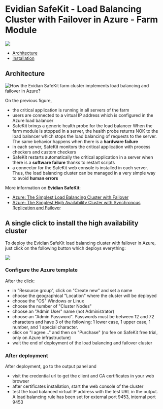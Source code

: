 # Evidian SafeKit - Load Balancing Cluster with Failover in Azure - Farm Module

[![](https://camo.githubusercontent.com/9285dd3998997a0835869065bb15e5d500475034/687474703a2f2f617a7572656465706c6f792e6e65742f6465706c6f79627574746f6e2e706e67)](https://portal.azure.com/#create/Microsoft.Template/uri/https%3A%2F%2Fraw.githubusercontent.com%2Fd6p%2Fazure-quickstart-templates%2Fsafekit-cluster-farm%2Fsafekit-cluster-farm%2Fazuredeploy.json) 

*   [Architecture](#archi)
*   [Installation](#install)

## <a name="archi"></a>Architecture

![How the Evidian SafeKit farm cluster implements load balancing and failover in Azure?](https://www.evidian.com/safekit/images/azure-farm-cluster-load-balancing-cluster.png)

On the previous figure,

*   the critical application is running in all servers of the farm
*   users are connected to a virtual IP address which is configured in the Azure load balancer
*   SafeKit brings a generic health probe for the load balancer When the farm module is stopped in a server, the health probe returns NOK to the load balancer which stops the load balancing of requests to the server. The same behavior happens when there is a **hardware failure**
*   in each server, SafeKit monitors the critical application with process checkers and custom checkers
*   SafeKit restarts automatically the critical application in a server when there is a **software failure** thanks to restart scripts
*   a connector for the SafeKit web console is installed in each server. Thus, the load balancing cluster can be managed in a very simple way to avoid **human errors**

More information on **Evidian SafeKit**:

*   [Azure: The Simplest Load Balancing Cluster with Failover](https://www.evidian.com/products/high-availability-software-for-application-clustering/azure-load-balancing-cluster-failover/)
*   [Azure: The Simplest High Availability Cluster with Synchronous Replication and Failover](https://www.evidian.com/products/high-availability-software-for-application-clustering/azure-high-availability-cluster-synchronous-replication-failover/)

## <a name="install"></a>A single click to install the high availability cluster

To deploy the Evidian SafeKit load balancing cluster with failover in Azure, just click on the following button which deploys everything:

[![](https://camo.githubusercontent.com/9285dd3998997a0835869065bb15e5d500475034/687474703a2f2f617a7572656465706c6f792e6e65742f6465706c6f79627574746f6e2e706e67)](https://portal.azure.com/#create/Microsoft.Template/uri/https%3A%2F%2Fraw.githubusercontent.com%2Fd6p%2Fazure-quickstart-templates%2Fsafekit-cluster-farm%2Fsafekit-cluster-farm%2Fazuredeploy.json) 

### Configure the Azure template

After the click:

*   in "Resource group", click on "Create new" and set a name
*   choose the geographical "Location" where the cluster will be deployed
*   choose the "OS" Windows or Linux
*   choose the number of "Cluster Nodes"
*   choose an "Admin User" name (not Administrator)
*   choose an "Admin Password". Passwords must be between 12 and 72 characters and have 3 of the following: 1 lower case, 1 upper case, 1 number, and 1 special character.
*   click on "I agree..." and then on "Purchase" (no fee on SafeKit free trial, only on Azure infrastructure)
*   wait the end of deployment of the load balancing and failover cluster

### After deployment

After deployment, go to the output panel and

*   visit the credential url to get the client and CA certificates in your web browser
*   after certificates installation, start the web console of the cluster
*   test the load balanced virtual IP address with the test URL in the output. A load balancing rule has been set for external port 9453, internal port 9453
